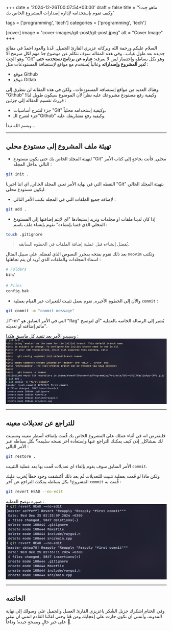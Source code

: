 +++
date = '2024-12-26T00:07:54+03:00'
draft = false
title = 'ماهو جِت؟ وكيف تقوم بإستخدامه لإدارة إصدارات المشروع الخاص بك'

tags = ['programming', 'tech']
categories = ['programming', 'tech']

[cover] 
image = "cover-images/git-post/git-post.jpeg" 
alt = "Cover Image"
+++

السلام عليكم ورحمة الله وبركاته عزيزي القارئ الجميل, عٌدنا والعود احمدُ في مقالةٍ جديده بعد طول غياب..
وفي هذه المقاله سوف نتكلم عن موضوع جدً مهم لكل مبرمج ألا وهو الجِت "Git" وهو بكل بساطهٍ وإختصار لمن لا يعرفه: **عباره عن برنامج نستخدمه حتى نُدير المشروع وإصداراته** وغالباً يُستخدم مع مواقع لإستضافة المستودعات مثل :
- موقع Github
- موقع Gitlab

وهناك العديد من مواقع إستضافة المستودعات.. ولكن في هذه المقاله لن نتطرق إلى "Github" وكيفية رفع مستودع مشروعك عليه نظراً لأن الموضوع سيكون طويل لذا! قررتُ تقسيم المقاله إلى جزئين :
- جزء لشرح أساسيات "Git" وكيفية إستخدامه محلياً.
- جزء لشرح الـ"Github" وكيفية رفع مشاريعك عليه.

وبسم الله نبدأ...

---
## تهيئة ملف المشروع إلى مستودع محلي
- لتهيئة المجلد الخاص بك حتى يكون مستودع "Git" محلي, فأنت بحاجةٍ إلى كتاب الأمر التالي بداخل المجلد :
```zsh
git init .
```
النقطه التي في نهاية الأمر تعني المجلد الحالي, اي اننا اخبرنا "Git" بتهيئة المجلد الحالي ليكون مستودع محلي.

- لإضافة جميع الملفات التي في المجلد نكتب الأمر التالي :
```zsh
git add .
```

- إذا كان لدينا ملفات او مجلدات ونريد إستبعادها "اي لايتم إضافتها إلى المستودع المحلي الذي قمنا بإنشاءه" نقوم بإنشاء ملف باسم :
```zsh
touch .gitignore
```
> يُفضل إنشاءه قبل عملية إضافة الملفات في الخطوه السابقه.

بعد ذلك تقوم بفتحه بمحرر النصوص الذي تُفضله, على سبيل المثال `neovim`
وتكتب اسماء المجلدات والملفات الذي تُريد ان يتم تجاهلها :
```zsh
# Folders
bin/

# Files
config.bak
```

- والآن إلى الخطوةِ الأخيره, نقوم بعمل تثبيت للتغيرات عبر القيام بعملية `commit` :
```zsh
git commit -m "commit message"
```
الـ"-m" التي في الأمر السابق هو "flag" يُشير إلى الرسالة الخاصه بالعمليه "أي لتوضيح ماتم إضافته او تعديله".

وسيبدو الأمر بعد تنفيذ كل ماسبق هكذا :
![example output](./posts-images/git-post-images/example-output.png)

---
## للتراجع عن تعديلات معينه
فلنفترض انه في أثناء عملك على المشروع الخاص بك قُمت بإضافة أسطر معينه وتسببت لك بمشاكل, إذن كيف يمكنك التراجع عنها وإستعادة آخر نسخه سليمه؟ بكل بساطه عبر الأمر التالي :
```zsh
git restore .
```
الأمر السابق سوف يقوم بإلغاء اي تعديلات قُمت بها بعد عملية التثبيت `commit`.

ولكن ماذا لو قُمت بعملية تثبيت للتعديلات ثُم بعد ذلك أكتشفت وجود خطأ يُخرب عليك المشروع؟ بكل بساطه يمكنك التراجع عن آخر `commit` قُمت به :
```zsh
git revert HEAD --no-edit
```

صوره توضح العمليه :
![revert commits](./posts-images/git-post-images/revert-commits.png)

---
## الخاتمه
وفي الختام اشكرك جزيل الشُكر ياعزيزي القارئ العسل والجميل على وصولك إلى نهاية المدونه، وأتمنى ان تكون حازت على إعجابك ومن هُنا وحتى لقائنا القادم اتمنى ان تبقى على خيرِ حالٍ وبصحةٍ جيده! وداعاً 🖤.